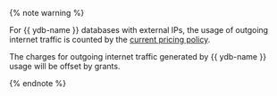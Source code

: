 
{% note warning %}

For {{ ydb-name }} databases with external IPs, the usage of outgoing internet traffic is counted by the [current pricing policy](../../vpc/pricing.md).

The charges for outgoing internet traffic generated by {{ ydb-name }} usage will be offset by grants.

{% endnote %}